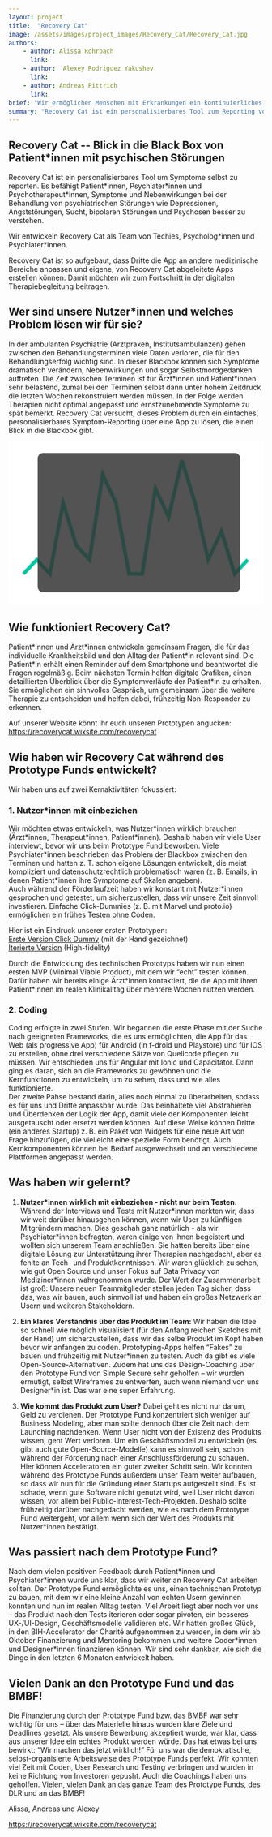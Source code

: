 ```yaml
---
layout: project
title:  "Recovery Cat"
image: /assets/images/project_images/Recovery_Cat/Recovery_Cat.jpg
authors:
    - author: Alissa Rohrbach
      link:
    - author:  Alexey Rodriguez Yakushev
      link:
    - author: Andreas Pittrich
      link:
brief: "Wir ermöglichen Menschen mit Erkrankungen ein kontinuierliches und vertrauliches Reporting."
summary: "Recovery Cat ist ein personalisierbares Tool zum Reporting von Symptomen. Es befähigt Patient*innen und Psychotherapeut*innen, Symptome und Nebenwirkungen bei der Behandlung von psychiatrischen Störungen besser zu verstehen."
---
```


## Recovery Cat --  Blick in die Black Box von Patient\*innen mit psychischen Störungen

Recovery Cat ist ein personalisierbares Tool um Symptome selbst zu reporten. Es befähigt Patient\*innen, Psychiater\*innen und Psychotherapeut\*innen, Symptome und Nebenwirkungen bei der Behandlung von psychiatrischen Störungen wie Depressionen, Angststörungen, Sucht, bipolaren Störungen und Psychosen besser zu verstehen.

Wir entwickeln Recovery Cat als Team von Techies, Psycholog\*innen und Psychiater\*innen.

Recovery Cat ist so aufgebaut, dass Dritte die App an andere medizinische Bereiche anpassen und eigene, von Recovery Cat abgeleitete Apps erstellen können. Damit möchten wir zum Fortschritt in der digitalen Therapiebegleitung beitragen.

## Wer sind unsere Nutzer\*innen und welches Problem lösen wir für sie?

In der ambulanten Psychiatrie (Arztpraxen, Institutsambulanzen) gehen zwischen den Behandlungsterminen viele Daten verloren, die für den Behandlungserfolg wichtig sind. In dieser Blackbox können sich Symptome dramatisch verändern, Nebenwirkungen und sogar Selbstmordgedanken auftreten. Die Zeit zwischen Terminen ist für Ärzt\*innen und Patient\*innen sehr belastend, zumal bei den Terminen selbst dann unter hohem Zeitdruck die letzten Wochen rekonstruiert werden müssen. In der Folge werden Therapien nicht optimal angepasst und ernstzunehmende Symptome zu spät bemerkt. Recovery Cat versucht, dieses Problem durch ein einfaches, personalisierbares Symptom-Reporting über eine App zu lösen, die einen Blick in die Blackbox gibt.

![Logo](/assets/images/project_images/Recovery_Cat/Blackbox_in_MentalCare.png)

## Wie funktioniert Recovery Cat?

Patient\*innen und Ärzt\*innen entwickeln gemeinsam Fragen, die für das individuelle Krankheitsbild und den Alltag der Patient\*in relevant sind. Die Patient\*in erhält einen Reminder auf dem Smartphone und beantwortet die Fragen regelmäßig. Beim nächsten Termin helfen digitale Grafiken, einen detaillierten Überblick über die Symptomverläufe der Patient\*in zu erhalten. Sie ermöglichen ein sinnvolles Gespräch, um gemeinsam über die weitere Therapie zu entscheiden und helfen dabei, frühzeitig Non-Responder zu erkennen.

Auf unserer Website könnt ihr euch unseren Prototypen angucken:
https://recoverycat.wixsite.com/recoverycat

## Wie haben wir Recovery Cat während des Prototype Funds entwickelt?

Wir haben uns auf zwei Kernaktivitäten fokussiert: 

### 1. Nutzer\*innen mit einbeziehen

Wir möchten etwas entwickeln, was Nutzer\*innen wirklich brauchen (Ärzt\*innen, Therapeut\*innen, Patient\*innen). Deshalb haben wir viele User interviewt, bevor wir uns beim Prototype Fund beworben. Viele Psychiater\*innen beschrieben das Problem der Blackbox zwischen den Terminen und hatten z. T. schon eigene Lösungen entwickelt, die meist kompliziert und datenschutzrechtlich problematisch waren (z. B. Emails, in denen Patient\*innen ihre Symptome auf Skalen angeben).  
Auch während der Förderlaufzeit haben wir konstant mit Nutzer\*innen gesprochen und getestet, um sicherzustellen, dass wir unsere Zeit sinnvoll investieren. Einfache Click-Dummies (z. B. mit Marvel und proto.io) ermöglichen ein frühes Testen ohne Coden. 

Hier ist ein Eindruck unserer ersten Prototypen:  
[Erste Version Click Dummy](https://marvelapp.com/5566cgh/screen/67283232) (mit der Hand gezeichnet)  
[Iterierte Version](https://share.proto.io/3PY5NW/) (High-fidelity)

Durch die Entwicklung des technischen Prototyps haben wir nun einen ersten MVP (Minimal Viable Product), mit dem wir “echt” testen können. Dafür haben wir bereits einige Ärzt\*innen kontaktiert, die die App mit ihren Patient\*innen im realen Klinikalltag über mehrere Wochen nutzen werden. 

### 2. Coding

Coding erfolgte in zwei Stufen. Wir begannen die erste Phase mit der Suche nach geeigneten Frameworks, die es uns ermöglichten, die App für das Web (als progressive App) für Android (in f-droid und Playstore) und für IOS zu erstellen, ohne drei verschiedene Sätze von Quellcode pflegen zu müssen. Wir entschieden uns für Angular mit Ionic und 
Capacitator. Dann ging es daran, sich an die Frameworks zu gewöhnen und die Kernfunktionen zu entwickeln, um zu sehen, dass und wie alles funktionierte.  
Der zweite Pahse bestand darin, alles noch einmal zu überarbeiten, sodass es für uns und Dritte anpassbar wurde: Das beinhaltete viel Abstrahieren und Überdenken der Logik der App, damit viele der Komponenten leicht ausgetauscht oder ersetzt werden können. Auf diese Weise können Dritte (ein anderes Startup) z. B. ein Paket von Widgets für eine neue Art von Frage hinzufügen, die vielleicht eine spezielle Form benötigt. Auch Kernkomponenten können bei Bedarf ausgewechselt und an verschiedene Plattformen angepasst werden. 

## Was haben wir gelernt?

  1. __Nutzer\*innen wirklich mit einbeziehen - nicht nur beim Testen.__ Während der Interviews und Tests mit Nutzer\*innen merkten wir, dass wir weit darüber hinausgehen können, wenn wir User zu künftigen Mitgründern machen. Dies geschah ganz natürlich - als wir Psychiater\*innen befragten, waren einige von ihnen begeistert und wollten sich unserem Team anschließen. Sie hatten bereits über eine digitale Lösung zur Unterstützung ihrer Therapien nachgedacht, aber es fehlte an Tech- und Produktkenntnissen. Wir waren glücklich zu sehen, wie gut Open Source und unser Fokus auf Data Privacy von Mediziner\*innen wahrgenommen wurde. Der Wert der Zusammenarbeit ist groß: Unsere neuen Teammitglieder stellen jeden Tag sicher, dass das, was wir bauen, auch sinnvoll ist und haben ein großes Netzwerk an Usern und weiteren Stakeholdern. 

  2. __Ein klares Verständnis über das Produkt im Team:__ Wir haben die Idee so schnell wie möglich visualisiert (für den Anfang reichen Sketches mit der Hand) um sicherzustellen, dass wir das selbe Produkt im Kopf haben bevor wir anfangen zu coden. Prototyping-Apps helfen “Fakes” zu bauen und frühzeitig mit Nutzer\*innen zu testen. Auch da gibt es viele Open-Source-Alternativen. Zudem hat uns das Design-Coaching über den Prototype Fund von Simple Secure sehr geholfen – wir wurden ermutigt, selbst Wireframes zu entwerfen, auch wenn niemand von uns Designer\*in ist. Das war eine super Erfahrung. 

  3. __Wie kommt das Produkt zum User?__ Dabei geht es nicht nur darum, Geld zu verdienen. Der Prototype Fund konzentriert sich weniger auf Business Modeling, aber man sollte dennoch über die Zeit nach dem Launching nachdenken. Wenn User nicht von der Existenz des Produkts wissen, geht Wert verloren. Um ein Geschäftsmodell zu entwickeln (es gibt auch gute Open-Source-Modelle) kann es sinnvoll sein, schon während der Förderung nach einer Anschlussförderung zu schauen. Hier können Acceleratoren ein guter zweiter Schritt sein. Wir konnten während des Prototype Funds außerdem unser Team weiter aufbauen, so dass wir nun für die Gründung einer Startups aufgestellt sind. Es ist schade, wenn gute Software nicht genutzt wird, weil User nicht davon wissen, vor allem bei Public-Interest-Tech-Projekten. Deshalb sollte frühzeitig darüber nachgedacht werden, wie es nach dem Prototype Fund weitergeht, vor allem wenn sich der Wert des Produkts mit Nutzer\*innen bestätigt. 

## Was passiert nach dem Prototype Fund?

Nach dem vielen positiven Feedback durch Patient\*innen und Psychiater\*innen wurde uns klar, dass wir weiter an Recovery Cat arbeiten sollten. Der Prototype Fund ermöglichte es uns, einen technischen Prototyp zu bauen, mit dem wir eine kleine Anzahl von echten Usern gewinnen konnten und nun im realen Alltag testen. Viel Arbeit liegt aber noch vor uns – das Produkt nach den Tests iterieren oder sogar pivoten, ein besseres UX-/UI-Design, Geschäftsmodelle validieren etc. Wir hatten großes Glück, in den BIH-Accelerator der Charité aufgenommen zu werden, in dem wir ab Oktober Finanzierung und Mentoring bekommen und weitere Coder\*innen und Designer\*innen finanzieren können. Wir sind sehr dankbar, wie sich die Dinge in den letzten 6 Monaten entwickelt haben. 

## Vielen Dank an den Prototype Fund und das BMBF!

Die Finanzierung durch den Prototype Fund bzw. das BMBF war sehr wichtig für uns – über das Materielle hinaus wurden klare Ziele und Deadlines gesetzt. Als unsere Bewerbung akzeptiert wurde, war klar, dass aus unserer Idee ein echtes Produkt werden würde. Das hat etwas bei uns bewirkt: “Wir machen das jetzt wirklich!” Für uns war die demokratische, selbst-organisierte Arbeitsweise des Prototype Funds perfekt. Wir konnten viel Zeit mit Coden, User Research und Testing verbringen und wurden in keine Richtung von Investoren gepusht. Auch die Coachings haben uns geholfen. Vielen, vielen Dank an das ganze Team des Prototype Funds, des DLR und an das BMBF! 

Alissa, Andreas und Alexey

<https://recoverycat.wixsite.com/recoverycat>

